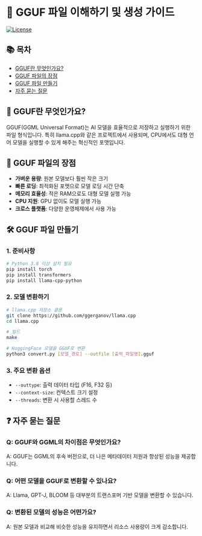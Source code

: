# 🚀 GGUF 파일 이해하기 및 생성 가이드

[![License](https://img.shields.io/badge/License-MIT-blue.svg)](LICENSE)

## 📚 목차
- [GGUF란 무엇인가요?](#gguf란-무엇인가요)
- [GGUF 파일의 장점](#gguf-파일의-장점)
- [GGUF 파일 만들기](#gguf-파일-만들기)
- [자주 묻는 질문](#자주-묻는-질문)

## 🤔 GGUF란 무엇인가요?

GGUF(GGML Universal Format)는 AI 모델을 효율적으로 저장하고 실행하기 위한 파일 형식입니다. 특히 llama.cpp와 같은 프로젝트에서 사용되며, CPU에서도 대형 언어 모델을 실행할 수 있게 해주는 혁신적인 포맷입니다.

## 💪 GGUF 파일의 장점

- **가벼운 용량**: 원본 모델보다 훨씬 작은 크기
- **빠른 로딩**: 최적화된 포맷으로 모델 로딩 시간 단축
- **메모리 효율성**: 적은 RAM으로도 대형 모델 실행 가능
- **CPU 지원**: GPU 없이도 모델 실행 가능
- **크로스 플랫폼**: 다양한 운영체제에서 사용 가능

## 🛠 GGUF 파일 만들기

### 1. 준비사항
```bash
# Python 3.8 이상 설치 필요
pip install torch
pip install transformers
pip install llama-cpp-python
```

### 2. 모델 변환하기
```bash
# llama.cpp 저장소 클론
git clone https://github.com/ggerganov/llama.cpp
cd llama.cpp

# 빌드
make

# HuggingFace 모델을 GGUF로 변환
python3 convert.py [모델_경로] --outfile [출력_파일명].gguf
```

### 3. 주요 변환 옵션
- `--outtype`: 출력 데이터 타입 (F16, F32 등)
- `--context-size`: 컨텍스트 크기 설정
- `--threads`: 변환 시 사용할 스레드 수

## ❓ 자주 묻는 질문

### Q: GGUF와 GGML의 차이점은 무엇인가요?
A: GGUF는 GGML의 후속 버전으로, 더 나은 메타데이터 지원과 향상된 성능을 제공합니다.

### Q: 어떤 모델을 GGUF로 변환할 수 있나요?
A: Llama, GPT-J, BLOOM 등 대부분의 트랜스포머 기반 모델을 변환할 수 있습니다.

### Q: 변환된 모델의 성능은 어떤가요?
A: 원본 모델과 비교해 비슷한 성능을 유지하면서 리소스 사용량이 크게 감소합니다.